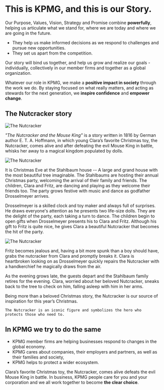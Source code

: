 # This is KPMG, and this is our Story. 

Our Purpose, Values, Vision, Strategy and Promise combine **powerfully**, helping us articulate what we stand for, where we are today and where we are going in the future. 

- They help us make informed decisions as we respond to challenges and pursue new opportunities. 
- They set us apart from the competition. 

Our story will bind us together, and help us grow and realize our goals - individually, collectively in our member firms and together as a global organization.

Whatever our role in KPMG, we make a **positive impact in society** through the work we do. By staying focused on what really matters, and acting as stewards for the next generation, we **inspire confidence** and **empower change**.

## The Nutcracker story

![The Nutcracker](https://via.placeholder.com/250x250)

_"The Nutcracker and the Mouse King"_ is a story written in 1816 by German author E. T. A. Hoffmann, in which young Clara’s favorite Christmas toy, the Nutcracker, comes alive and after defeating the evil Mouse King in battle, whisks her away to a magical kingdom populated by dolls. 

![The Nutcracker](https://via.placeholder.com/500x350)

It is Christmas Eve at the Stahlbaum house -- A large and grand house with the most beautiful tree imaginable.  The Stahlbaums are hosting their annual Christmas party, welcoming the arrival of their family and friends.  The children, Clara and Fritz, are dancing and playing as they welcome their friends too. The party grows festive with music and dance as godfather Drosselmeyer arrives.  

Drosselmeyer is a skilled clock and toy maker and always full of surprises. He draws everyone's attention as he presents two life-size dolls.  They are the delight of the party, each taking a turn to dance. The children begin to open gifts when Drosselmeyer presents his to Clara and Fritz.  Although his gift to Fritz is quite nice, he gives Clara a beautiful Nutcracker that  becomes the hit of the party.  

![The Nutcracker](https://via.placeholder.com/500x300)

Fritz becomes jealous and, having a bit more spunk than a boy should have, grabs the nutcracker from Clara and promptly breaks it.  Clara is heartbroken looking on as Drosselmeyer quickly repairs the Nutcracker with a handkerchief he magically draws from the air.

As the evening grows late, the guests depart and the Stahlbaum family retires for the evening.  Clara, worried about her beloved Nutcracker, sneaks back to the tree to check on him, falling asleep with him in her arms.

Being more than a beloved Christmas story, the Nutcracker is our source of inspiration for this year’s Christmas.

    The Nutcracker is an iconic figure and symbolizes the hero who protects those who need to. 

## In KPMG we try to do the same

- KPMG member firms are helping businesses respond to changes in the global economy.
- KPMG cares about companies, their employers and partners, as well as their families and society, 
- KPMG helps to protect a wider ecosystem.

Clara’s favorite Christmas toy, the Nutcracker, comes alive defeats the evil Mouse King in battle.
In business, KPMG people care for you and your corporation and we all work together to become **the clear choice**.

